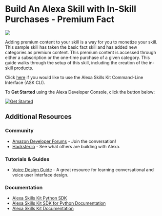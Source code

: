 # Build An Alexa Skill with In-Skill Purchases - Premium Fact
<img src="https://m.media-amazon.com/images/G/01/mobile-apps/dex/alexa/alexa-skills-kit/tutorials/fact/header._TTH_.png" />

Adding premium content to your skill is a way for you to monetize your skill.  This sample skill has taken the basic fact skill and has added new categories as premium content.  This premium content is accessed through either a subscription or the one-time purchase of a given category.  This guide walks through the setup of this skill, including the creation of the in-skill products.

Click [here](./instructions/setup-using-cli.md) if you would like to use the Alexa Skills Kit Command-Line Interface (ASK CLI).  

To **Get Started** using the Alexa Developer Console, click the button below:

[![Get Started](./getting-started.png)](./instructions/voice-user-interface.md)

## Additional Resources

### Community
* [Amazon Developer Forums](https://forums.developer.amazon.com/spaces/165/index.html) - Join the conversation!
* [Hackster.io](https://www.hackster.io/amazon-alexa) - See what others are building with Alexa.

### Tutorials & Guides
* [Voice Design Guide](https://developer.amazon.com/designing-for-voice/) - A great resource for learning conversational and voice user interface design.

### Documentation
* [Alexa Skills Kit Python SDK](https://pypi.org/project/ask-sdk/)
* [Alexa Skills Kit SDK for Python Documentation](https://alexa-skills-kit-python-sdk.readthedocs.io/en/latest/)
*  [Alexa Skills Kit Documentation](https://developer.amazon.com/docs/ask-overviews/build-skills-with-the-alexa-skills-kit.html)
